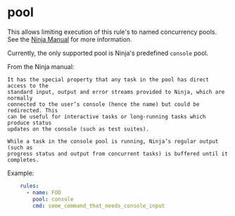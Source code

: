 # pool

This allows limiting execution of this rule's to named concurrency pools.
See the [Ninja Manual](https://ninja-build.org/manual.html#ref_pool) for more
information.

Currently, the only supported pool is Ninja's predefined `console` pool.

From the Ninja manual:

```
It has the special property that any task in the pool has direct access to the
standard input, output and error streams provided to Ninja, which are normally
connected to the user’s console (hence the name) but could be redirected. This
can be useful for interactive tasks or long-running tasks which produce status
updates on the console (such as test suites).

While a task in the console pool is running, Ninja’s regular output (such as
progress status and output from concurrent tasks) is buffered until it
completes.
```

Example:

```yaml
    rules:
      - name: FOO
        pool: console
        cmd: some_command_that_needs_console_input
```
